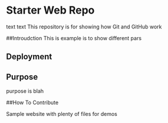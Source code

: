 # Starter Web Repo
text text
This repository is for showing how Git and GitHub work

##Introudction
This is example is to show different pars

## Deployment

## Purpose
purpose is blah

##How To Contribute


Sample website with plenty of files for demos